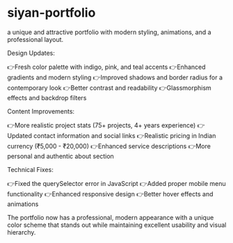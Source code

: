 # siyan-portfolio
a unique and attractive portfolio with modern styling, animations, and a professional layout.

Design Updates:

 👉Fresh color palette with indigo, pink, and teal accents
 👉Enhanced gradients and modern styling
 👉Improved shadows and border radius for a contemporary look
 👉Better contrast and readability
 👉Glassmorphism effects and backdrop filters

Content Improvements:

 👉More realistic project stats (75+ projects, 4+ years experience)
 👉Updated contact information and social links
 👉Realistic pricing in Indian currency (₹5,000 - ₹20,000)
 👉Enhanced service descriptions
 👉More personal and authentic about section

Technical Fixes:

 👉Fixed the querySelector error in JavaScript
 👉Added proper mobile menu functionality
 👉Enhanced responsive design
 👉Better hover effects and animations

The portfolio now has a professional, modern appearance with a unique color scheme that stands out while maintaining excellent usability and visual hierarchy.

